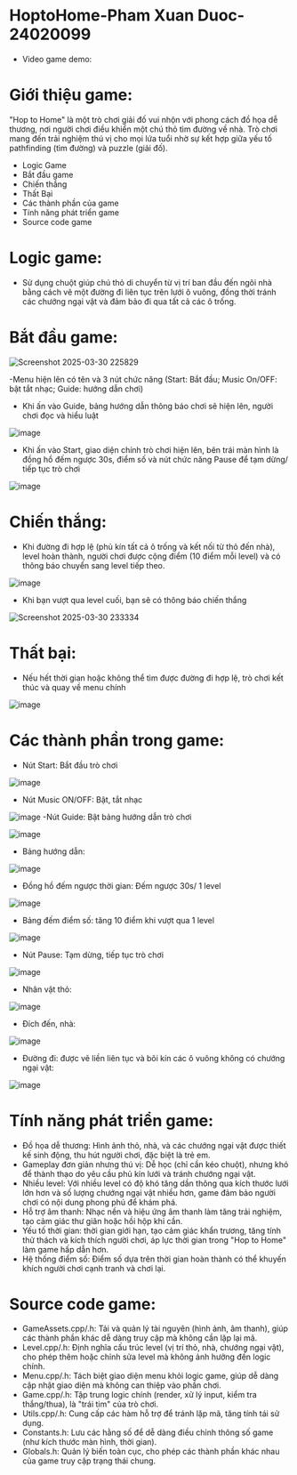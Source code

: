 # HoptoHome-Pham Xuan Duoc-24020099
- Video game demo:
# Giới thiệu game:
"Hop to Home" là một trò chơi giải đố vui nhộn với phong cách đồ họa dễ thương, nơi người chơi điều khiển một chú thỏ tìm đường về nhà. Trò chơi mang đến trải nghiệm thú vị cho mọi lứa tuổi nhờ sự kết hợp giữa yếu tố pathfinding (tìm đường) và puzzle (giải đố).
* Logic Game
* Bắt đầu game
* Chiến thắng
* Thất Bại
* Các thành phần của game
* Tính năng phát triển game
* Source code game
# Logic game:
- Sử dụng chuột giúp chú thỏ di chuyển từ vị trí ban đầu đến ngôi nhà bằng cách vẽ một đường đi liên tục trên lưới ô vuông, đồng thời tránh các chướng ngại vật và đảm bảo đi qua tất cả các ô trống.
# Bắt đầu game:
![Screenshot 2025-03-30 225829](https://github.com/user-attachments/assets/04d09835-37ec-4926-b584-fe8ee4dce5e9)

-Menu hiện lên có tên và 3 nút chức năng (Start: Bắt đầu; Music On/OFF: bật tắt nhạc; Guide: hướng dẫn chơi)
+ Khi ấn vào Guide, bảng hướng dẫn thông báo chơi sẽ hiện lên, người chơi đọc và hiểu luật

![image](https://github.com/user-attachments/assets/f16aeba8-fe66-4a26-bc65-96dbd2969802)
+ Khi ấn vào Start, giao diện chính trò chơi hiện lên, bên trái màn hình là đồng hồ đếm ngược 30s, điểm số và nút chức năng Pause để tạm dừng/ tiếp tục trò chơi

![image](https://github.com/user-attachments/assets/cabbd6e5-7518-49a2-8423-40874a7f0561)
# Chiến thắng:
- Khi đường đi hợp lệ (phủ kín tất cả ô trống và kết nối từ thỏ đến nhà), level hoàn thành, người chơi được cộng điểm (10 điểm mỗi level) và có thông báo chuyển sang level tiếp theo.

![image](https://github.com/user-attachments/assets/feeb5f24-91ab-424e-8fb7-0926941e06d9)
- Khi bạn vượt qua level cuối, bạn sẽ có thông báo chiến thắng

![Screenshot 2025-03-30 233334](https://github.com/user-attachments/assets/4bcf6b8d-4f4c-496a-89fb-ad69e00ab383)
# Thất bại:
- Nếu hết thời gian hoặc không thể tìm được đường đi hợp lệ, trò chơi kết thúc và quay về menu chính

![image](https://github.com/user-attachments/assets/753e46d6-219c-4756-be4f-913a7d109757)
# Các thành phần trong game:
- Nút Start: Bắt đầu trò chơi

![image](https://github.com/user-attachments/assets/3c104b01-4b9f-497b-97b2-6b97adf17961)
- Nút Music ON/OFF: Bật, tắt nhạc

![image](https://github.com/user-attachments/assets/89ba2c7d-1747-45f8-aad2-aa58bc520de2)
-Nút Guide: Bật bảng hướng dẫn trò chơi

![image](https://github.com/user-attachments/assets/dfab92e0-901d-4e3c-a1cf-400fd9ad86a3)
- Bảng hướng dẫn:

![image](https://github.com/user-attachments/assets/7ad7abc8-370d-45cf-8e8d-8e1f62d919ec)
- Đồng hồ đếm ngược thời gian: Đếm ngược 30s/ 1 level

![image](https://github.com/user-attachments/assets/f3c8d272-9cfa-4509-be12-f9a2ffedb647)
- Bảng đếm điểm số: tăng 10 điểm khi vượt qua 1 level

![image](https://github.com/user-attachments/assets/ff631a18-9a2e-46f6-be1e-1fe7f967e968)
- Nút Pause: Tạm dừng, tiếp tục trò chơi

![image](https://github.com/user-attachments/assets/f97f4a50-0d42-4758-a577-2e0fb16fc79c)
- Nhân vật thỏ:

![image](https://github.com/user-attachments/assets/8f89eb55-11c9-4bd5-bb57-7cdbd3136684)
- Đích đến, nhà:

![image](https://github.com/user-attachments/assets/64bd5ab6-3d07-48b5-a283-330f0b302952)
- Đường đi: được vẽ liền liên tục và bôi kín các ô vuông không có chướng ngại vật:

![image](https://github.com/user-attachments/assets/dce8c409-993b-44d4-82e5-8401dda68436)
# Tính năng phát triển game:
- Đồ họa dễ thương: Hình ảnh thỏ, nhà, và các chướng ngại vật được thiết kế sinh động, thu hút người chơi, đặc biệt là trẻ em. 
- Gameplay đơn giản nhưng thú vị: Dễ học (chỉ cần kéo chuột), nhưng khó để thành thạo do yêu cầu phủ kín lưới và tránh chướng ngại vật. 
- Nhiều level: Với nhiều level có độ khó tăng dần thông qua kích thước lưới lớn hơn và số lượng chướng ngại vật nhiều hơn, game đảm bảo người chơi có nội dung phong phú để khám phá. 
- Hỗ trợ âm thanh: Nhạc nền và hiệu ứng âm thanh làm tăng trải nghiệm, tạo cảm giác thư giãn hoặc hồi hộp khi cần.
- Yếu tố thời gian: thời gian giới hạn, tạo cảm giác khẩn trương, tăng tính thử thách và kích thích người chơi, áp lực thời gian trong "Hop to Home" làm game hấp dẫn hơn. 
- Hệ thống điểm số: Điểm số dựa trên thời gian hoàn thành có thể khuyến khích người chơi cạnh tranh và chơi lại. 
# Source code game:
- GameAssets.cpp/.h: Tải và quản lý tài nguyên (hình ảnh, âm thanh), giúp các thành phần khác dễ dàng truy cập mà không cần lặp lại mã.
- Level.cpp/.h: Định nghĩa cấu trúc level (vị trí thỏ, nhà, chướng ngại vật), cho phép thêm hoặc chỉnh sửa level mà không ảnh hưởng đến logic chính.
- Menu.cpp/.h: Tách biệt giao diện menu khỏi logic game, giúp dễ dàng cập nhật giao diện mà không can thiệp vào phần chơi.
- Game.cpp/.h: Tập trung logic chính (render, xử lý input, kiểm tra thắng/thua), là "trái tim" của trò chơi.
- Utils.cpp/.h: Cung cấp các hàm hỗ trợ để tránh lặp mã, tăng tính tái sử dụng.
- Constants.h: Lưu các hằng số để dễ dàng điều chỉnh thông số game (như kích thước màn hình, thời gian).
- Globals.h: Quản lý biến toàn cục, cho phép các thành phần khác nhau của game truy cập trạng thái chung.







